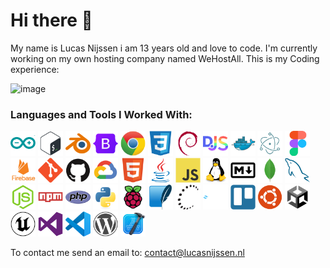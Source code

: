 # Hi there 👋
My name is Lucas Nijssen i am 13 years old and love to code. I'm currently working on my own hosting company named WeHostAll. This is my Coding experience:

![image](https://user-images.githubusercontent.com/70206645/179404022-668e76fb-e9d4-4be7-9427-bf57da1ae56d.png)
<h3 align="left">Languages and Tools I Worked With:</h3>
<p align="left">
<img src="https://raw.githubusercontent.com/devicons/devicon/master/icons/arduino/arduino-original.svg" width="40"> 
<img src="https://raw.githubusercontent.com/devicons/devicon/master/icons/bash/bash-original.svg" width="40"> 
<img src="https://github.com/devicons/devicon/raw/master/icons/blender/blender-original.svg" width="40"> 
<img src="https://github.com/devicons/devicon/raw/master/icons/bootstrap/bootstrap-original.svg" width="40"> 
<img src="https://github.com/devicons/devicon/raw/master/icons/chrome/chrome-original.svg" width="40"> 
<img src="https://github.com/devicons/devicon/raw/master/icons/css3/css3-original.svg" width="40"> 
<img src="https://github.com/devicons/devicon/raw/master/icons/debian/debian-original.svg" width="40"> 
<img src="https://github.com/devicons/devicon/raw/master/icons/discordjs/discordjs-original.svg" width="40"> 
<img src="https://github.com/devicons/devicon/raw/master/icons/docker/docker-original.svg" width="40"> 
<img src="https://github.com/devicons/devicon/raw/master/icons/electron/electron-original.svg" width="40"> 
<img src="https://github.com/devicons/devicon/raw/master/icons/figma/figma-original.svg" width="40"> 
<img src="https://github.com/devicons/devicon/raw/master/icons/firebase/firebase-plain-wordmark.svg" width="40"> 
<img src="https://github.com/devicons/devicon/raw/master/icons/git/git-original.svg" width="40"> 
<img src="https://github.com/devicons/devicon/raw/master/icons/github/github-original.svg" width="40"> 
<img src="https://github.com/devicons/devicon/raw/master/icons/googlecloud/googlecloud-original.svg" width="40"> 
<img src="https://github.com/devicons/devicon/raw/master/icons/html5/html5-original.svg" width="40"> 
<img src="https://github.com/devicons/devicon/raw/master/icons/java/java-original.svg" width="40"> 
<img src="https://github.com/devicons/devicon/raw/master/icons/javascript/javascript-original.svg" width="40"> 
<img src="https://github.com/devicons/devicon/raw/master/icons/linux/linux-original.svg" width="40"> 
<img src="https://github.com/devicons/devicon/raw/master/icons/markdown/markdown-original.svg" width="40"> 
<img src="https://github.com/devicons/devicon/raw/master/icons/mongodb/mongodb-original.svg" width="40"> 
<img src="https://github.com/devicons/devicon/raw/master/icons/mysql/mysql-original.svg" width="40"> 
<img src="https://github.com/devicons/devicon/raw/master/icons/nodejs/nodejs-original.svg" width="40"> 
<img src="https://github.com/devicons/devicon/raw/master/icons/npm/npm-original-wordmark.svg" width="40"> 
<img src="https://github.com/devicons/devicon/raw/master/icons/php/php-original.svg" width="40"> 
<img src="https://github.com/devicons/devicon/raw/master/icons/python/python-original.svg" width="40"> 
<img src="https://github.com/devicons/devicon/raw/master/icons/raspberrypi/raspberrypi-original.svg" width="40"> 
<img src="https://github.com/devicons/devicon/raw/master/icons/sqlite/sqlite-original.svg" width="40"> 
<img src="https://github.com/devicons/devicon/raw/master/icons/ssh/ssh-original.svg" width="40"> 
<img src="https://github.com/devicons/devicon/raw/master/icons/tailwindcss/tailwindcss-original-wordmark.svg" width="40"> 
<img src="https://github.com/devicons/devicon/raw/master/icons/trello/trello-plain.svg" width="40"> 
<img src="https://github.com/devicons/devicon/raw/master/icons/ubuntu/ubuntu-plain.svg" width="40"> 
<img src="https://github.com/devicons/devicon/raw/master/icons/unity/unity-original.svg" width="40"> 
<img src="https://github.com/devicons/devicon/raw/master/icons/unrealengine/unrealengine-original.svg" width="40"> 
<img src="https://github.com/devicons/devicon/raw/master/icons/visualstudio/visualstudio-plain.svg" width="40"> 
<img src="https://github.com/devicons/devicon/raw/master/icons/vscode/vscode-original.svg" width="40"> 
<img src="https://github.com/devicons/devicon/raw/master/icons/wordpress/wordpress-plain.svg" width="40"> 
<img src="https://github.com/devicons/devicon/raw/master/icons/xcode/xcode-original.svg" width="40"> 
</p>
 
 To contact me send an email to: contact@lucasnijssen.nl
